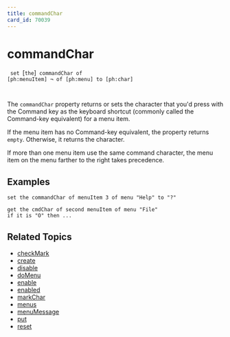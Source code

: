 ```yaml
---
title: commandChar
card_id: 70039
---
```


# commandChar

<code> set </code>[<code>the</code>]<code> commandChar of [ph:menuItem] ¬     of [ph:menu] to [ph:char]

</code>The <code>commandChar</code> property returns or sets the character that you'd press with the Command key as the keyboard shortcut (commonly called the Command-key equivalent) for a menu item.  

If the menu item has no Command-key equivalent, the property returns<code> empty</code>. Otherwise, it returns the character. 

If more than one menu item use the same command character, the menu item on the menu farther to the right takes precedence.

## Examples

```
set the commandChar of menuItem 3 of menu "Help" to "?"

get the cmdChar of second menuItem of menu "File"
if it is "O" then ...
```

## Related Topics

* [checkMark](/HyperTalkReference/properties/checkMark)
* [create](/HyperTalkReference/commands/create)
* [disable](/HyperTalkReference/commands/disable)
* [doMenu](/HyperTalkReference/commands/doMenu)
* [enable](/HyperTalkReference/commands/enable)
* [enabled](/HyperTalkReference/properties/enabled)
* [markChar](/HyperTalkReference/properties/markChar)
* [menus](/HyperTalkReference/functions/menus)
* [menuMessage](/HyperTalkReference/properties/menuMessage)
* [put](/HyperTalkReference/commands/put)
* [reset](/HyperTalkReference/commands/reset)
